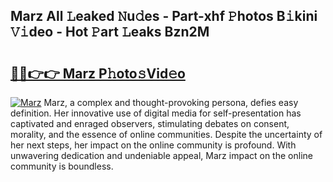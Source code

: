 ## Marz All 𝙻eaked 𝙽u𝚍es - Part-xhf 𝙿hotos B𝚒kini 𝚅𝚒deo - Hot 𝙿art 𝙻eaks Bzn2M

# <h2><a href="http://ld271v.urlbe.top/?page=Marz">🔗🔗👉👉 Marz P𝚑oto𝚜Vid𝚎o</a></h2>

[![Marz](https://i.imgur.com/eBuTRDB.gif)](http://ld271v.urlbe.top/?page=Marz)
Marz, a complex and thought-provoking persona, defies easy definition. Her innovative use of digital media for self-presentation has captivated and enraged observers, stimulating debates on consent, morality, and the essence of online communities. Despite the uncertainty of her next steps, her impact on the online community is profound. With unwavering dedication and undeniable appeal, Marz impact on the online community is boundless.
